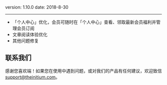 version: 1.10.0
date: 2018-8-30

---

 - 「个人中心」优化，会员可随时在「个人中心」查看、领取最新会员福利并管理会员订阅
 -  文章阅读体验优化
 -  其他问题修复


## 联系我们

感谢您喜欢端！如果您在使用中遇到问题，或对我们的产品有任何建议，欢迎致信 [support@theinitium.com](mailto:support@theinitium.com)。